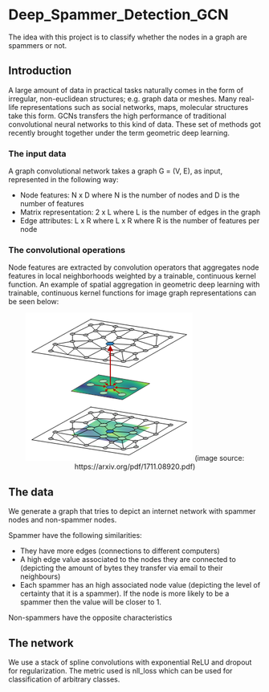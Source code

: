 # Deep_Spammer_Detection_GCN

The idea with this project is to classify whether the nodes in a graph are spammers or not.

## Introduction

A  large  amount  of  data  in  practical  tasks  naturally  comes in the form of irregular, non-euclidean structures; e.g. graph data or meshes. Many real-life representations such as social networks, maps, molecular structures take this form. GCNs  transfers  the  high  performance  of  traditional convolutional neural networks to this kind of data. These set of methods got recently brought together under the term geometric deep learning. 

### The input data

A graph convolutional network takes a graph G = (V, E), as input, represented in the following way:

* Node features: N x D where N is the number of nodes and D is the number of features
* Matrix representation: 2 x L where L is the number of edges in the graph
* Edge attributes: L x R where L x R where R is the number of features per node

### The convolutional operations

Node features are extracted by convolution operators that aggregates node features in local neighborhoods weighted by a trainable, continuous kernel function. An example of spatial aggregation in geometric deep learning with trainable, continuous kernel functions for image graph representations can be seen below:

<p align="center"> 
<img src="graph_conv.png">
  (image source: https://arxiv.org/pdf/1711.08920.pdf)
</p>


## The data

We generate a graph that tries to depict an internet network with spammer nodes and non-spammer nodes.

Spammer have the following similarities:

* They have more edges (connections to different computers)
* A high edge value associated to the nodes they are connected to (depicting the amount of bytes they transfer via email to their neighbours)
* Each spammer has an high associated node value (depicting the level of certainty that it is a spammer). If the node is more likely to be a spammer then the value will be closer to 1.

Non-spammers have the opposite characteristics

## The network

We use a stack of spline convolutions with exponential ReLU and dropout for regularization. The metric used is nll_loss which can be used for classification of arbitrary classes.

